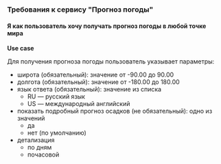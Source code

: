 ### Требования к сервису "Прогноз погоды"

#### Я как  пользователь хочу получать прогноз погоды  в любой точке мира

**Use case**

Для получения прогноза погоды пользователь указывает параметры:
- широта (обязательный): значение  от -90.00 до 90.00 
- долгота (обязательный): значение  от -180.00 до 180.00
- язык ответа (обязательный): значение  из списка
    - RU — русский язык
    - US — международный английский
- показать подробный прогноз осадков (не обязательный): одно из значений
    - да
    - нет (по умолчанию)
- детализация
    - по дням
    - почасовой
